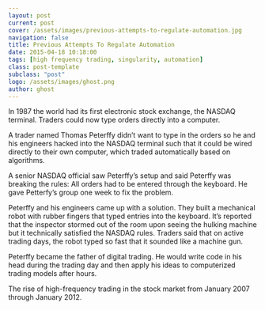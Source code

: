 ```yaml
---
layout: post
current: post
cover: /assets/images/previous-attempts-to-regulate-automation.jpg
navigation: false
title: Previous Attempts To Regulate Automation
date: 2015-04-18 10:18:00
tags: [high frequency trading, singularity, automation]
class: post-template
subclass: "post"
logo: /assets/images/ghost.png
author: ghost
---
```


In 1987 the world had its first electronic stock exchange, the NASDAQ terminal. Traders could now type orders directly into a computer.

A trader named Thomas Peterffy didn’t want to type in the orders so he and his engineers hacked into the NASDAQ terminal such that it could be wired directly to their own computer, which traded automatically based on algorithms.

A senior NASDAQ official saw Peterffy’s setup and said Peterffy was breaking the rules: All orders had to be entered through the keyboard. He gave Petterfy’s group one week to fix the problem.

Peterffy and his engineers came up with a solution. They built a mechanical robot with rubber fingers that typed entries into the keyboard. It’s reported that the inspector stormed out of the room upon seeing the hulking machine but it technically satisfied the NASDAQ rules. Traders said that on active trading days, the robot typed so fast that it sounded like a machine gun.

Peterffy became the father of digital trading. He would write code in his head during the trading day and then apply his ideas to computerized trading models after hours.

The rise of high-frequency trading in the stock market from January 2007 through January 2012.
